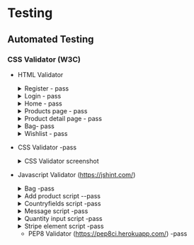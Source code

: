 # Testing

## Automated Testing 

### CSS Validator (W3C)
 * HTML Validator 

 
     <details>
     <summary>Register - pass</summary>
     <br>

     ![Register](./docs/w3c_html/register.JPG)
    
    </details>  


      <details>
      <summary>Login - pass</summary>
      <br>

      ![Login](./docs/w3c_html/login.JPG)

      </details> 

     <details>
     <summary>Home - pass</summary>
     <br>

     ![Home](./docs/w3c_html/home%20page.JPG)

    </details>  



      <details>
      <summary>Products page - pass</summary>
      <br>

      ![Products page](./docs/w3c_html/products_page.JPG)

      </details> 

    

     <details>
     <summary>Product detail page - pass</summary>
     <br>

    ![Product detail page](./docs/w3c_html/products_page.JPG)

    </details>  

     <details>
     <summary>Bag- pass</summary>
     <br>

    ![Bag](./docs/w3c_html/bag.JPG)

    </details>      


     <details>
     <summary>Wishlist - pass</summary>
     <br>

     ![Wishlist](./docs/w3c_html/wishlist.JPG)

    </details>  

     </details>      



* CSS Validator -pass

    <details>
    <summary>CSS Validator screenshot</summary>
    <br>
 
    ![Stylesheet Valiation](./docs/w3c_html/css_validation.JPG)

    </details>  

* Javascript Validator (https://jshint.com/)

    <details>
    <summary>Bag -pass</summary>
    <br>
 
    ![Bag](./docs/jshint/bag.html%20script.JPG)

    </details> 

    <details>
    <summary>Add product script --pass</summary>
    <br>
 
    ![Add product script](./docs/jshint/add_product_script.JPG)

    </details> 

    <details>
    <summary>Countryfields script -pass</summary>
    <br>
 
    ![Countryfields script](./docs/jshint/countryfields_script.JPG)

    </details> 

    <details>
    <summary>Message script -pass</summary>
    <br>
 
    ![Message script](./docs/jshint/messages_script.JPG)

    </details> 

    <details>
    <summary>Quantity input script -pass</summary>
    <br>
 
    ![Quantity input script](./docs/jshint/quantity_input_script.JPG)

    </details> 

    <details>
    <summary>Stripe element script -pass</summary>
    <br>
 
    ![Stripe element script ](./docs/jshint/stripe_elements_script.JPG)

    </details> 

     * PEP8 Validator (https://pep8ci.herokuapp.com/) -pass